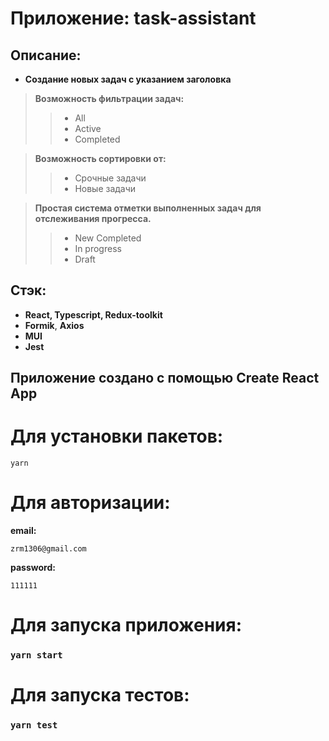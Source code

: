 # Приложение: task-assistant

## Описание:
- **Создание новых задач с указанием заголовка**



> **Возможность фильтрации задач:**
>> - All 
>> - Active 
>> - Completed


> **Возможность сортировки от:**
>> - Срочные задачи
>> - Новые задачи

 
> **Простая система отметки выполненных задач для отслеживания прогресса.**
>> - New Completed 
>> - In progress 
>> - Draft

## Стэк:
- **React, Typescript, Redux-toolkit**
- **Formik**, **Axios**
- **MUI**
- **Jest**

## Приложение создано с помощью Create React App

# Для установки пакетов:
```
yarn
```
# Для авторизации:

**email:** 
```
zrm1306@gmail.com
```

**password:** 
```
111111
```

# Для запуска приложения:
### `yarn start`

# Для запуска тестов:
### `yarn test`